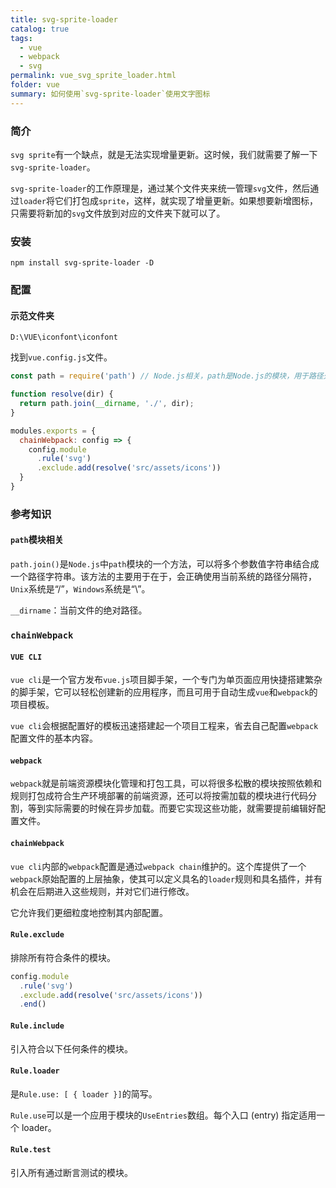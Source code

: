 ```yaml
---
title: svg-sprite-loader
catalog: true
tags: 
  - vue
  - webpack
  - svg
permalink: vue_svg_sprite_loader.html
folder: vue
summary: 如何使用`svg-sprite-loader`使用文字图标
---
```


### 简介

`svg sprite`有一个缺点，就是无法实现增量更新。这时候，我们就需要了解一下`svg-sprite-loader`。

`svg-sprite-loader`的工作原理是，通过某个文件夹来统一管理`svg`文件，然后通过`loader`将它们打包成`sprite`，这样，就实现了增量更新。如果想要新增图标，只需要将新加的`svg`文件放到对应的文件夹下就可以了。

### 安装

```
npm install svg-sprite-loader -D
```

### 配置

#### 示范文件夹

`D:\VUE\iconfont\iconfont`

找到`vue.config.js`文件。

```javascript
const path = require('path') // Node.js相关，path是Node.js的模块，用于路径处理

function resolve(dir) {
  return path.join(__dirname, './', dir); 
}

modules.exports = {
  chainWebpack: config => {
    config.module
      .rule('svg')
      .exclude.add(resolve('src/assets/icons'))
  }
}
```

### 参考知识

#### `path`模块相关

`path.join()`是`Node.js`中`path`模块的一个方法，可以将多个参数值字符串结合成一个路径字符串。该方法的主要用于在于，会正确使用当前系统的路径分隔符，`Unix`系统是“/”，`Windows`系统是“\”。

`__dirname`：当前文件的绝对路径。

### `chainWebpack`

#### `VUE CLI`

`vue cli`是一个官方发布`vue.js`项目脚手架，一个专门为单页面应用快捷搭建繁杂的脚手架，它可以轻松创建新的应用程序，而且可用于自动生成`vue`和`webpack`的项目模板。

`vue cli`会根据配置好的模板迅速搭建起一个项目工程来，省去自己配置`webpack`配置文件的基本内容。

####  `webpack`

`webpack`就是前端资源模块化管理和打包工具，可以将很多松散的模块按照依赖和规则打包成符合生产环境部署的前端资源，还可以将按需加载的模块进行代码分割，等到实际需要的时候在异步加载。而要它实现这些功能，就需要提前编辑好配置文件。

#### `chainWebpack`

`vue cli`内部的`webpack`配置是通过`webpack chain`维护的。这个库提供了一个`webpack`原始配置的上层抽象，使其可以定义具名的`loader`规则和具名插件，并有机会在后期进入这些规则，并对它们进行修改。

它允许我们更细粒度地控制其内部配置。


#### `Rule.exclude`

排除所有符合条件的模块。

```js
config.module
  .rule('svg')
  .exclude.add(resolve('src/assets/icons'))
  .end()
```

#### `Rule.include`

引入符合以下任何条件的模块。

#### `Rule.loader`

是`Rule.use: [ { loader }]`的简写。

`Rule.use`可以是一个应用于模块的`UseEntries`数组。每个入口 (entry) 指定适用一个 loader。

#### `Rule.test`

引入所有通过断言测试的模块。






